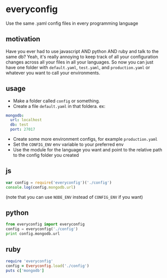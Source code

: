 # everyconfig
Use the same .yaml config files in every programming language

## motivation
Have you ever had to use javascript AND python AND ruby and talk to the same db?  Yeah, it's really annoying to keep track of all your configuration changes across all your files in all your languages.  So now you can just have one folder with `default.yaml`, `test.yaml`, and `production.yaml` or whatever you want to call your environments.

## usage
* Make a folder called `config` or something.
* Create a file `default.yaml` in that foldera. ex:
```yaml
mongodb:
  url: localhost
  db: test
  port: 27017
```
* Create some more environment configs, for example `production.yaml`
* Set the `CONFIG_ENV` env variable to your preferred env
* Use the module for the language you want and point to the relative path to the config folder you created

## js
```javascript
var config = require('everyconfig')('./config')
console.log(config.mongodb.url)
```
(note that you can use `NODE_ENV` instead of `CONFIG_ENV` if you want)

## python
```python
from everyconfig import everyconfig
config = everyconfig('./config')
print config.mongodb.url
```

## ruby
```ruby
require 'everyconfig'
config = Everyconfig.load('./config')
puts c['mongodb']
```

